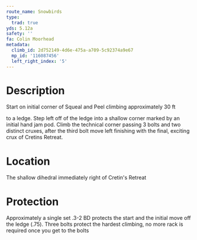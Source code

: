 ```yaml
---
route_name: Snowbirds
type:
  trad: true
yds: 5.12a
safety: ''
fa: Colin Moorhead
metadata:
  climb_id: 2d752149-4d6e-475a-a709-5c92374a9e67
  mp_id: '116087456'
  left_right_index: '5'
---
```

# Description
Start on initial corner of Squeal and Peel climbing approximately 30 ft

to a ledge. Step left off of the ledge into a shallow corner marked by an initial hand jam pod. Climb the technical corner passing 3 bolts and two distinct cruxes, after the third bolt move left finishing with the final, exciting crux of Cretins Retreat.

# Location
The shallow dihedral immediately right of Cretin's Retreat

# Protection
Approximately a single set .3-2 BD protects the start and the initial move off the ledge (.75). Three bolts protect the hardest climbing, no more rack is required once you get to the bolts
